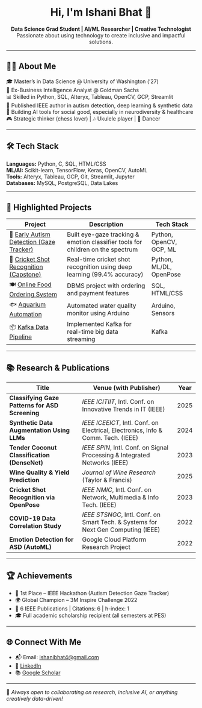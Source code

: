 <h1 align="center">Hi, I'm Ishani Bhat 👋</h1>

<p align="center">
  <b>Data Science Grad Student | AI/ML Researcher | Creative Technologist</b><br>
  Passionate about using technology to create inclusive and impactful solutions.
</p>

---

## 👩‍💻 About Me

🎓 Master’s in Data Science @ University of Washington (’27)  
💼 Ex-Business Intelligence Analyst @ Goldman Sachs  
📊 Skilled in Python, SQL, Alteryx, Tableau, OpenCV, GCP, Streamlit  
🧠 Published IEEE author in autism detection, deep learning & synthetic data  
🎯 Building AI tools for social good, especially in neurodiversity & healthcare  
🎮 Strategic thinker (chess lover) | 🎶 Ukulele player | 💃 Dancer

---

## 🛠️ Tech Stack

**Languages:** Python, C, SQL, HTML/CSS  
**ML/AI:** Scikit-learn, TensorFlow, Keras, OpenCV, AutoML  
**Tools:** Alteryx, Tableau, GCP, Git, Streamlit, Jupyter  
**Databases:** MySQL, PostgreSQL, Data Lakes

---

## 🚀 Highlighted Projects

| Project | Description | Tech Stack |
|--------|-------------|------------|
| 🧠 [Early Autism Detection (Gaze Tracker)](https://github.com/ishani-bhat4/online-food-ordering-system) | Built eye-gaze tracking & emotion classifier tools for children on the spectrum | Python, OpenCV, GCP, ML |
| 🎯 [Cricket Shot Recognition (Capstone)](https://github.com/ishani-bhat4/cricket-shot-recognition) | Real-time cricket shot recognition using deep learning (99.4% accuracy) | Python, ML/DL, OpenPose |
| 🍽️ [Online Food Ordering System](https://github.com/ishani-bhat4/online-food-ordering-system) | DBMS project with ordering and payment features | SQL, HTML/CSS |
| 🐟 [Aquarium Automation](https://github.com/ishani-bhat4/aquarium-iot-automation) | Automated water quality monitor using Arduino | Arduino, Sensors |
| 📦 [Kafka Data Pipeline](https://github.com/ishani-bhat4/kafka-socket-streaming) | Implemented Kafka for real-time big data streaming | Kafka |

---

## 📚 Research & Publications

| Title | Venue (with Publisher) | Year |
|-------|------------------------|------|
| **Classifying Gaze Patterns for ASD Screening** | *IEEE ICITIIT*, Intl. Conf. on Innovative Trends in IT (IEEE) | 2025 |
| **Synthetic Data Augmentation Using LLMs** | *IEEE ICEEICT*, Intl. Conf. on Electrical, Electronics, Info & Comm. Tech. (IEEE) | 2024 |
| **Tender Coconut Classification (DenseNet)** | *IEEE SPIN*, Intl. Conf. on Signal Processing & Integrated Networks (IEEE) | 2023 |
| **Wine Quality & Yield Prediction** | *Journal of Wine Research* (Taylor & Francis) | 2025 |
| **Cricket Shot Recognition via OpenPose** | *IEEE NMIC*, Intl. Conf. on Network, Multimedia & Info Tech. (IEEE) | 2023 |
| **COVID-19 Data Correlation Study** | *IEEE STSNGC*, Intl. Conf. on Smart Tech. & Systems for Next Gen Computing (IEEE) | 2022 |
| **Emotion Detection for ASD (AutoML)** | Google Cloud Platform Research Project | 2022 |


---

## 🏆 Achievements

- 🥇 1st Place – IEEE Hackathon (Autism Detection Gaze Tracker)
- 🌍 Global Champion – 3M Inspire Challenge 2022
- 📖 6 IEEE Publications | Citations: 6 | h-index: 1
- 🎓 Full academic scholarship recipient (all semesters at PES)

---

## 🌐 Connect With Me

- 📬 Email: ishanibhat4@gmail.com  
- 💼 [LinkedIn](https://www.linkedin.com/in/ishani-bhat4/)  
- 📚 [Google Scholar](https://scholar.google.com/citations?hl=en&user=QO3ezwQAAAAJ)  

---

🔎 *Always open to collaborating on research, inclusive AI, or anything creatively data-driven!*
